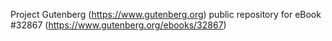Project Gutenberg (https://www.gutenberg.org) public repository for eBook #32867 (https://www.gutenberg.org/ebooks/32867)
